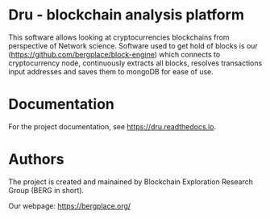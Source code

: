 # Dru - blockchain analysis platform

This software allows looking at cryptocurrencies blockchains 
from perspective of Network science. Software used to get hold of 
blocks is our (https://github.com/bergplace/block-engine)
which connects to cryptocurrency node, continuously extracts all blocks, 
resolves transactions input addresses
and saves them to mongoDB for ease of use.  

# Documentation

For the project documentation, see https://dru.readthedocs.io.

# Authors

The project is created and mainained by Blockchain Exploration Research Group (BERG in short).

Our webpage: https://bergplace.org/